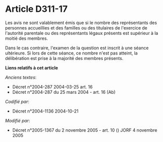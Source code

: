 # Article D311-17

Les avis ne sont valablement émis que si le nombre des représentants des personnes accueillies et des familles ou des
titulaires de l'exercice de l'autorité parentale ou des représentants légaux présents est supérieur à la moitié des membres.

Dans le cas contraire, l'examen de la question est inscrit à une séance ultérieure. Si lors de cette séance, ce nombre n'est
pas atteint, la délibération est prise à la majorité des membres présents.

**Liens relatifs à cet article**

_Anciens textes_:

  - Décret n°2004-287 2004-03-25 art. 16
  - Décret n°2004-287 du 25 mars 2004 - art. 16 (Ab)

_Codifié par_:

  - Décret n°2004-1136 2004-10-21

_Modifié par_:

  - Décret n°2005-1367 du 2 novembre 2005 - art. 10 () JORF 4 novembre 2005
